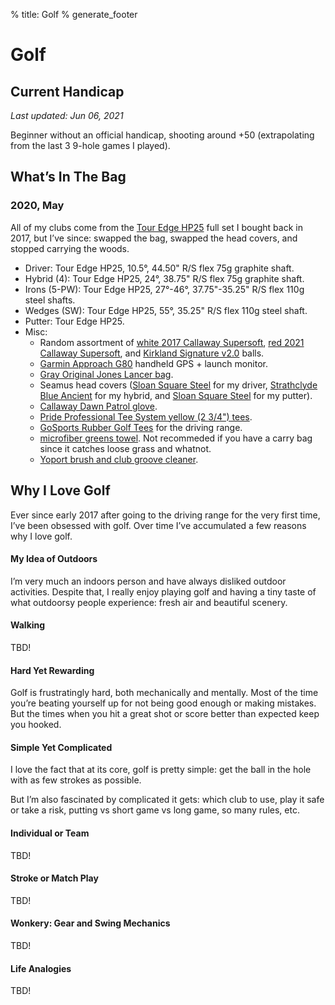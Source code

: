 % title: Golf
% generate_footer

# Golf

## Current Handicap

_Last updated: Jun 06, 2021_

Beginner without an official handicap, shooting around +50 (extrapolating from the last 3 9-hole games I played).

## What’s In The Bag

### 2020, May

All of my clubs come from the [Tour Edge HP25](https://www.touredge.com/hp25mensfullset) full set I bought back in 2017, but I’ve since: swapped the bag, swapped the head covers, and stopped carrying the woods.

* Driver: Tour Edge HP25, 10.5°, 44.50" R/S flex 75g graphite shaft.
* Hybrid (4): Tour Edge HP25, 24°, 38.75" R/S flex 75g graphite shaft.
* Irons (5-PW): Tour Edge HP25, 27°-46°, 37.75"-35.25" R/S flex 110g steel shafts.
* Wedges (SW): Tour Edge HP25, 55°, 35.25" R/S flex 110g steel shaft.
* Putter: Tour Edge HP25.
* Misc:
    * Random assortment of [white 2017 Callaway Supersoft](https://www.amazon.com/gp/product/B01MZ0POPN), [red 2021 Callaway Supersoft](https://www.amazon.com/gp/product/B08TDWG62C), and [Kirkland Signature v2.0](https://www.costco.com/kirkland-signature-3-piece-v2.0-urethane-cover-golf-ball%2c-2-dozen.product.100695987.html) balls.
    * [Garmin Approach G80](https://buy.garmin.com/en-US/US/p/597253) handheld GPS + launch monitor.
    * [Gray Original Jones Lancer bag](https://www.jonessportsco.com/collections/carry-bags/products/original-jones-lancer?variant=31624055128117).
    * Seamus head covers ([Sloan Square Steel](https://www.seamusgolf.com/products/sloan-square-steel) for my driver, [Strathclyde Blue Ancient](https://www.seamusgolf.com/products/strathclyde-blue-ancient?variant=565505329) for my hybrid, and [Sloan Square Steel](https://www.seamusgolf.com/products/sloan-square-steel-magnet-putter-cover) for my putter).
    * [Callaway Dawn Patrol glove](https://www.amazon.com/gp/product/B00G9R2Z10).
    * [Pride Professional Tee System yellow (2 3/4") tees](https://www.amazon.com/gp/product/B01DYHTOQQ).
    * [GoSports Rubber Golf Tees](https://www.amazon.com/gp/product/B08BX8G1Y8) for the driving range.
    * [microfiber greens towel](https://www.amazon.com/gp/product/B008SCGR0E). Not recommeded if you have a carry bag since it catches loose grass and whatnot.
    * [Yoport brush and club groove cleaner](https://www.amazon.com/gp/product/B072LVWPWC).

## Why I Love Golf

Ever since early 2017 after going to the driving range for the very first time, I’ve been obsessed with golf. Over time I’ve accumulated a few reasons why I love golf.

#### My Idea of Outdoors

I’m very much an indoors person and have always disliked outdoor activities. Despite that, I really enjoy playing golf and having a tiny taste of what outdoorsy people experience: fresh air and beautiful scenery.

#### Walking

TBD!

#### Hard Yet Rewarding

Golf is frustratingly hard, both mechanically and mentally. Most of the time you’re beating yourself up for not being good enough or making mistakes. But the times when you hit a great shot or score better than expected keep you hooked.

#### Simple Yet Complicated

I love the fact that at its core, golf is pretty simple: get the ball in the hole with as few strokes as possible.

But I’m also fascinated by complicated it gets: which club to use, play it safe or take a risk, putting vs short game vs long game, so many rules, etc.

#### Individual or Team

TBD!

#### Stroke or Match Play

TBD!

#### Wonkery: Gear and Swing Mechanics

TBD!

#### Life Analogies

TBD!
